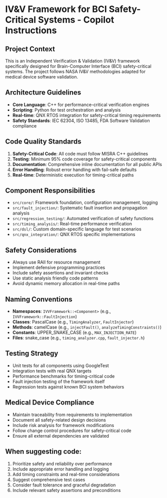 <!-- Use this file to provide workspace-specific custom instructions to Copilot. For more details, visit https://code.visualstudio.com/docs/copilot/copilot-customization#_use-a-githubcopilotinstructionsmd-file -->

# IV&V Framework for BCI Safety-Critical Systems - Copilot Instructions

## Project Context

This is an Independent Verification & Validation (IV&V) framework specifically designed for Brain-Computer Interface (BCI) safety-critical systems. The project follows NASA IV&V methodologies adapted for medical device software validation.

## Architecture Guidelines

- **Core Language**: C++ for performance-critical verification engines
- **Scripting**: Python for test orchestration and analysis
- **Real-time**: QNX RTOS integration for safety-critical timing requirements
- **Safety Standards**: IEC 62304, ISO 13485, FDA Software Validation compliance

## Code Quality Standards

1. **Safety-Critical Code**: All code must follow MISRA C++ guidelines
2. **Testing**: Minimum 95% code coverage for safety-critical components
3. **Documentation**: Comprehensive inline documentation for all public APIs
4. **Error Handling**: Robust error handling with fail-safe defaults
5. **Real-time**: Deterministic execution for timing-critical paths

## Component Responsibilities

- `src/core/`: Framework foundation, configuration management, logging
- `src/fault_injection/`: Systematic fault insertion and propagation analysis
- `src/regression_testing/`: Automated verification of safety functions
- `src/timing_analysis/`: Real-time performance verification
- `src/dsl/`: Custom domain-specific language for test scenarios
- `src/qnx_integration/`: QNX RTOS specific implementations

## Safety Considerations

- Always use RAII for resource management
- Implement defensive programming practices
- Include safety assertions and invariant checks
- Use static analysis friendly code patterns
- Avoid dynamic memory allocation in real-time paths

## Naming Conventions

- **Namespaces**: `IVVFramework::<Component>` (e.g., `IVVFramework::FaultInjection`)
- **Classes**: PascalCase (e.g., `TimingAnalyzer`, `FaultInjector`)
- **Methods**: camelCase (e.g., `injectFault()`, `analyzeTimingConstraints()`)
- **Constants**: UPPER_SNAKE_CASE (e.g., `MAX_INJECTION_RATE`)
- **Files**: snake_case (e.g., `timing_analyzer.cpp`, `fault_injector.h`)

## Testing Strategy

- Unit tests for all components using GoogleTest
- Integration tests with real QNX targets
- Performance benchmarks for timing-critical code
- Fault injection testing of the framework itself
- Regression tests against known BCI system behaviors

## Medical Device Compliance

- Maintain traceability from requirements to implementation
- Document all safety-related design decisions
- Include risk analysis for framework modifications
- Follow change control procedures for safety-critical code
- Ensure all external dependencies are validated

## When suggesting code:

1. Prioritize safety and reliability over performance
2. Include appropriate error handling and logging
3. Add timing constraints and real-time considerations
4. Suggest comprehensive test cases
5. Consider fault tolerance and graceful degradation
6. Include relevant safety assertions and preconditions
